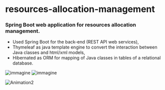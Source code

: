 # resources-allocation-management
### Spring Boot web application for resources allocation management.

- Used Spring Boot for the back-end (REST API web services), 
- Thymeleaf as java template engine to convert the interaction between Java classes and html/xml models, 
- Hibernated as ORM for mapping of Java classes in tables of a relational database.

![immagine](https://user-images.githubusercontent.com/16701593/179969495-62443421-5e26-4197-be56-ac4a673efd4c.png)
![immagine](https://user-images.githubusercontent.com/16701593/179969511-b50fc7ea-5a88-462c-a68a-142d6267260c.png)

![Animation2](https://user-images.githubusercontent.com/16701593/179969555-80d248f7-6d66-4c4c-a55b-e75ea1d84297.gif)
